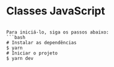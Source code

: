 # Classes JavaScript

```

Para iniciá-lo, siga os passos abaixo:
```bash
# Instalar as dependências
$ yarn
# Iniciar o projeto
$ yarn dev
```